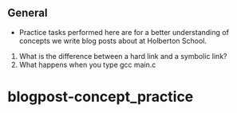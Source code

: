 ## General

* Practice tasks performed here are for a better understanding of concepts we write blog posts about at Holberton School.

1. What is the difference between a hard link and a symbolic link?
2. What happens when you type gcc main.c
# blogpost-concept_practice
